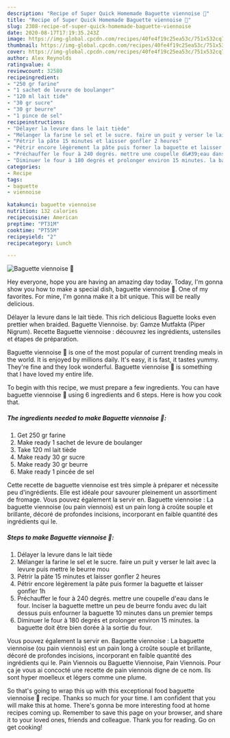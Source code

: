 ```yaml
---
description: "Recipe of Super Quick Homemade Baguette viennoise 🐻"
title: "Recipe of Super Quick Homemade Baguette viennoise 🐻"
slug: 2308-recipe-of-super-quick-homemade-baguette-viennoise
date: 2020-08-17T17:19:35.243Z
image: https://img-global.cpcdn.com/recipes/40fe4f19c25ea53c/751x532cq70/baguette-viennoise-🐻-photo-principale-de-la-recette.jpg
thumbnail: https://img-global.cpcdn.com/recipes/40fe4f19c25ea53c/751x532cq70/baguette-viennoise-🐻-photo-principale-de-la-recette.jpg
cover: https://img-global.cpcdn.com/recipes/40fe4f19c25ea53c/751x532cq70/baguette-viennoise-🐻-photo-principale-de-la-recette.jpg
author: Alex Reynolds
ratingvalue: 4
reviewcount: 32580
recipeingredient:
- "250 gr farine"
- "1 sachet de levure de boulanger"
- "120 ml lait tide"
- "30 gr sucre"
- "30 gr beurre"
- "1 pince de sel"
recipeinstructions:
- "Délayer la levure dans le lait tiède"
- "Mélanger la farine le sel et le sucre. faire un puit y verser le lait avec la levure puis mettre le beurre mou"
- "Pétrir la pâte 15 minutes et laisser gonfler 2 heures"
- "Pétrir encore légèrement la pâte puis former la baguette et laisser gonfler 1h"
- "Préchauffer le four à 240 degrés. mettre une coupelle d&#39;eau dans le four. Inciser la baguette mettre un peu de beurre fondu avec du lait dessus puis enfourner la baguette 10 minutes dans un premier temps"
- "Diminuer le four à 180 degrés et prolonger environ 15 minutes. la baguette doit être bien dorée à la sortie du four."
categories:
- Recipe
tags:
- baguette
- viennoise

katakunci: baguette viennoise 
nutrition: 132 calories
recipecuisine: American
preptime: "PT31M"
cooktime: "PT55M"
recipeyield: "2"
recipecategory: Lunch

---
```



![Baguette viennoise 🐻](https://img-global.cpcdn.com/recipes/40fe4f19c25ea53c/751x532cq70/baguette-viennoise-🐻-photo-principale-de-la-recette.jpg)

Hey everyone, hope you are having an amazing day today. Today, I'm gonna show you how to make a special dish, baguette viennoise 🐻. One of my favorites. For mine, I'm gonna make it a bit unique. This will be really delicious.

Délayer la levure dans le lait tiède. This rich delicious Baguette looks even prettier when braided. Baguette Viennoise. by: Gamze Mutfakta (Piper Nigrum). Recette Baguette viennoise : découvrez les ingrédients, ustensiles et étapes de préparation.

Baguette viennoise 🐻 is one of the most popular of current trending meals in the world. It is enjoyed by millions daily. It's easy, it is fast, it tastes yummy. They're fine and they look wonderful. Baguette viennoise 🐻 is something that I have loved my entire life.


To begin with this recipe, we must prepare a few ingredients. You can have baguette viennoise 🐻 using 6 ingredients and 6 steps. Here is how you cook that.

<!--inarticleads1-->

##### The ingredients needed to make Baguette viennoise 🐻:

1. Get 250 gr farine
1. Make ready 1 sachet de levure de boulanger
1. Take 120 ml lait tiède
1. Make ready 30 gr sucre
1. Make ready 30 gr beurre
1. Make ready 1 pincée de sel


Cette recette de baguette viennoise est très simple à préparer et nécessite peu d&#39;ingrédients. Elle est idéale pour savourer pleinement un assortiment de fromage. Vous pouvez également la servir en. Baguette viennoise : La baguette viennoise (ou pain viennois) est un pain long à croûte souple et brillante, décoré de profondes incisions, incorporant en faible quantité des ingrédients qui le. 

<!--inarticleads2-->

##### Steps to make Baguette viennoise 🐻:

1. Délayer la levure dans le lait tiède
1. Mélanger la farine le sel et le sucre. faire un puit y verser le lait avec la levure puis mettre le beurre mou
1. Pétrir la pâte 15 minutes et laisser gonfler 2 heures
1. Pétrir encore légèrement la pâte puis former la baguette et laisser gonfler 1h
1. Préchauffer le four à 240 degrés. mettre une coupelle d&#39;eau dans le four. Inciser la baguette mettre un peu de beurre fondu avec du lait dessus puis enfourner la baguette 10 minutes dans un premier temps
1. Diminuer le four à 180 degrés et prolonger environ 15 minutes. la baguette doit être bien dorée à la sortie du four.


Vous pouvez également la servir en. Baguette viennoise : La baguette viennoise (ou pain viennois) est un pain long à croûte souple et brillante, décoré de profondes incisions, incorporant en faible quantité des ingrédients qui le. Pain Viennois ou Baguette Viennoise, Pain Viennois. Pour ça je vous ai concocté une recette de pain viennois digne de ce nom. Ils sont hyper moelleux et légers comme une plume. 

So that's going to wrap this up with this exceptional food baguette viennoise 🐻 recipe. Thanks so much for your time. I am confident that you will make this at home. There's gonna be more interesting food at home recipes coming up. Remember to save this page on your browser, and share it to your loved ones, friends and colleague. Thank you for reading. Go on get cooking!
